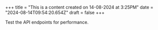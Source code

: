 +++
title = "This is a content created on 14-08-2024 at 3:25PM"
date = "2024-08-14T09:54:20.654Z"
draft = false
+++

  Test the API endpoints for performance.
        